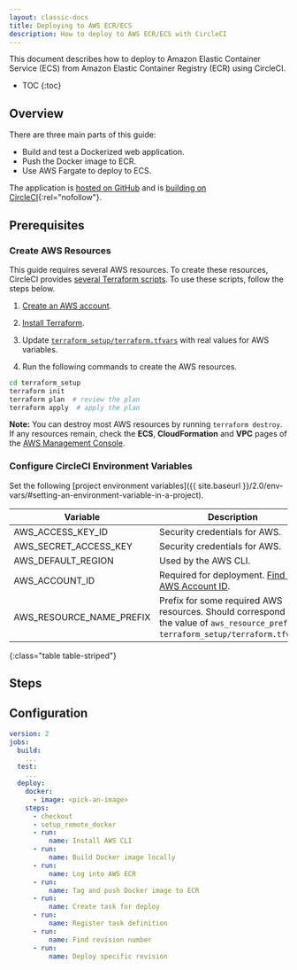 ```yaml
---
layout: classic-docs
title: Deploying to AWS ECR/ECS
description: How to deploy to AWS ECR/ECS with CircleCI
---
```


This document describes
how to deploy to Amazon Elastic Container Service (ECS) from Amazon Elastic Container Registry (ECR)
using CircleCI.

* TOC
{:toc}

## Overview

There are three main parts of this guide:

- Build and test a Dockerized web application.
- Push the Docker image to ECR.
- Use AWS Fargate to deploy to ECS.

The application is [hosted on GitHub](https://github.com/CircleCI-Public/circleci-demo-aws-ecs-ecr)
and is [building on CircleCI](https://circleci.com/gh/CircleCI-Public/circleci-demo-aws-ecs-ecr){:rel="nofollow"}.

## Prerequisites

### Create AWS Resources

This guide requires several AWS resources.
To create these resources,
CircleCI provides [several Terraform scripts](https://github.com/CircleCI-Public/circleci-demo-aws-ecs-ecr/tree/master/terraform_setup).
To use these scripts,
follow the steps below.

1. [Create an AWS account](https://aws.amazon.com/premiumsupport/knowledge-center/create-and-activate-aws-account/).

2. [Install Terraform](https://www.terraform.io/).

3. Update [`terraform_setup/terraform.tfvars`](https://github.com/CircleCI-Public/circleci-demo-aws-ecs-ecr/blob/master/terraform_setup/terraform.tfvars) with real values for AWS variables.

4. Run the following commands
to create the AWS resources.

```bash
cd terraform_setup
terraform init
terraform plan  # review the plan
terraform apply  # apply the plan
```

**Note:**
You can destroy most AWS resources
by running `terraform destroy`.
If any resources remain,
check the **ECS**, **CloudFormation** and **VPC** pages of the [AWS Management Console](https://console.aws.amazon.com/).

### Configure CircleCI Environment Variables

Set the following [project environment variables]({{ site.baseurl }}/2.0/env-vars/#setting-an-environment-variable-in-a-project).

Variable                 | Description
-------------------------|------------
AWS_ACCESS_KEY_ID        | Security credentials for AWS.
AWS_SECRET_ACCESS_KEY    | Security credentials for AWS.
AWS_DEFAULT_REGION       | Used by the AWS CLI.
AWS_ACCOUNT_ID           | Required for deployment. [Find your AWS Account ID](https://docs.aws.amazon.com/IAM/latest/UserGuide/console_account-alias.html#FindingYourAWSId).
AWS_RESOURCE_NAME_PREFIX | Prefix for some required AWS resources. Should correspond to the value of `aws_resource_prefix` in `terraform_setup/terraform.tfvars`.
{:class="table table-striped"}

## Steps

## Configuration

```yaml
version: 2
jobs:
  build:
    ...
  test:
    ...
  deploy:
    docker:
      - image: <pick-an-image>
    steps:
      - checkout
      - setup_remote_docker
      - run:
          name: Install AWS CLI
      - run:
          name: Build Docker image locally
      - run:
          name: Log into AWS ECR
      - run:
          name: Tag and push Docker image to ECR
      - run:
          name: Create task for deploy
      - run:
          name: Register task definition
      - run:
          name: Find revision number
      - run:
          name: Deploy specific revision
```
